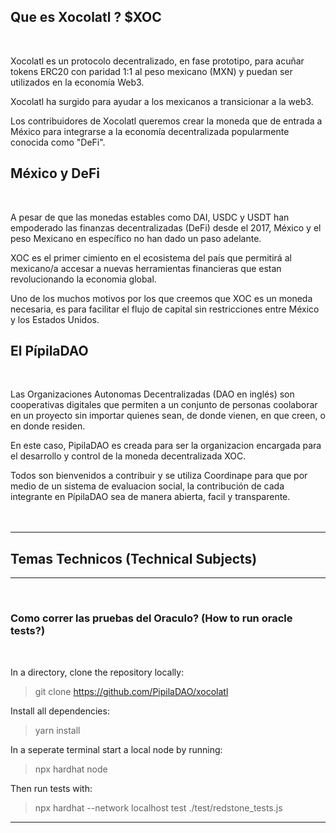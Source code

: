 ## Que es Xocolatl ? $XOC
<br/>

Xocolatl es un protocolo decentralizado, en fase prototipo, para acuñar tokens ERC20 con paridad 1:1 al peso mexicano (MXN) y puedan ser utilizados en la economía Web3.  

Xocolatl ha surgido para ayudar a los mexicanos a transicionar a la web3.  

Los contribuidores de Xocolatl queremos crear la moneda que de entrada a México para integrarse a la economía decentralizada popularmente conocida como "DeFi".  

## México y DeFi
<br/>

A pesar de que las monedas estables como DAI, USDC y USDT han empoderado las finanzas decentralizadas (DeFi) desde el 2017, México y el peso Mexicano en específico no han dado un paso adelante.  

XOC es el primer cimiento en el ecosistema del país que permitirá al mexicano/a accesar a nuevas herramientas financieras que estan revolucionando la economia global.  

Uno de los muchos motivos por los que creemos que XOC es un moneda necesaria, es para facilitar el flujo de capital sin restricciones entre México y los Estados Unidos.  


## El PípilaDAO
<br/>

Las Organizaciones Autonomas Decentralizadas (DAO en inglés) son cooperativas digitales que permiten a un conjunto de personas coolaborar en un proyecto sin importar quienes sean, de donde vienen, en que creen, o en donde residen.  

En este caso, PipilaDAO es creada para ser la organizacion encargada para el desarrollo y control de la moneda decentralizada XOC.  

Todos son bienvenidos a contribuir y se utiliza Coordinape para que por medio de un sistema de evaluacion social, la contribución de cada integrante en PípilaDAO sea de manera abierta, facil y transparente.
<br/>
<br/>
<br/>

---

## Temas Technicos (Technical Subjects)

---
<br/>

### Como correr las pruebas del Oraculo? (How to run oracle tests?)
<br/>

In a directory, clone the repository locally:

> git clone https://github.com/PipilaDAO/xocolatl  

Install all dependencies:  

> yarn install

In a seperate terminal start a local node by running:

> npx hardhat node

Then run tests with:

> npx hardhat --network localhost test ./test/redstone_tests.js

---